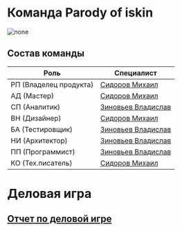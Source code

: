 # Команда Parody of iskin
![none]()
## Состав команды
| Роль | Специалист |
|--|--|
| РП (Владелец продукта) |[Сидоров Михаил](https://github.com/SidorovMiha/Michael.github.io)
| АД (Мастер) | [Сидоров Михаил](https://github.com/SidorovMiha/Michael.github.io) 
| СП (Аналитик) | [Зиновьев Владислав]()
| ВН (Дизайнер)	| [Сидоров Михаил](https://github.com/SidorovMiha/Michael.github.io)  
| БА (Тестировщик) | [Зиновьев Владислав]()
| НИ (Архитектор) | [Зиновьев Владислав]()
| ПП (Программист) | [Зиновьев Владислав]()
| КО (Тех.писатель) | [Сидоров Михаил](https://github.com/SidorovMiha/Michael.github.io)
# Деловая игра
## [Отчет по деловой игре](https://github.com/SidorovMiha/Michael.github.io/wiki/%D0%94%D0%B5%D0%BB%D0%BE%D0%B2%D0%B0%D1%8F-%D0%B8%D0%B3%D1%80%D0%B0)
